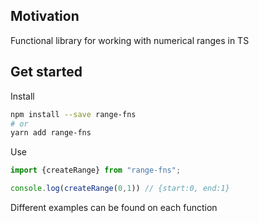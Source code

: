 
## Motivation

Functional library for working with numerical ranges in TS

## Get started

Install

```bash
npm install --save range-fns
# or
yarn add range-fns
```

Use

```typescript
import {createRange} from "range-fns";

console.log(createRange(0,1)) // {start:0, end:1}
```

Different examples can be found on each function
